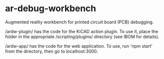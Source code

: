 # ar-debug-workbench
Augmented reality workbench for printed circuit board (PCB) debugging.

/ardw-plugin/ has the code for the KiCAD action plugin. To use it, place the folder in the appropriate /scripting/plugins/ directory (see IBOM for details).

/ardw-app/ has the code for the web application. To use, run 'npm start' from the directory, then go to localhost:3000.
